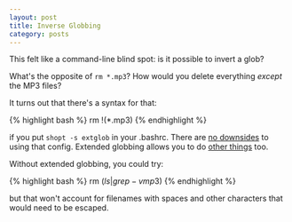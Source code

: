 ```yaml
---
layout: post
title: Inverse Globbing
category: posts
---
```


This felt like a command-line blind spot: is it possible to invert a glob?

What's the opposite of `rm *.mp3`? How would you delete everything _except_ the
MP3 files?

It turns out that there's a syntax for that:

{% highlight bash %}
rm !(*.mp3)
{% endhighlight %}

if you put `shopt -s extglob` in your .bashrc. There are [no downsides](http://stackoverflow.com/questions/17191622/why-would-i-not-leave-extglob-enabled-in-bash)
to using that config. Extended globbing allows you to do [other things](http://mywiki.wooledge.org/glob) too.

Without extended globbing, you could try:

{% highlight bash %}
rm $(ls | grep -v mp3$)
{% endhighlight %}

but that won't account for filenames with spaces and other characters that
would need to be escaped.

